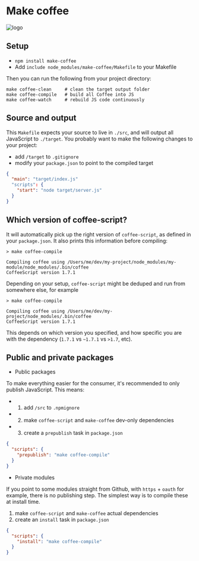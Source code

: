 # Make coffee

![logo](https://raw.github.com/TabDigital/make-coffee/master/logo.jpg)

## Setup

- `npm install make-coffee`
- Add `include node_modules/make-coffee/Makefile` to your Makefile

Then you can run the following from your project directory:

```
make coffee-clean     # clean the target output folder
make coffee-compile   # build all Coffee into JS
make coffee-watch     # rebuild JS code continuously
```

## Source and output

This `Makefile` expects your source to live in `./src`, and will output all JavaScript to `./target`.
You probably want to make the following changes to your project:

- add `/target` to `.gitignore`
- modify your `package.json` to point to the compiled target

```json
{
  "main": "target/index.js"
  "scripts": {
    "start": "node target/server.js"
  }
}
```

## Which version of coffee-script?

It will automatically pick up the right version of `coffee-script`, as defined in your `package.json`.
It also prints this information before compiling:

```
> make coffee-compile

Compiling coffee using /Users/me/dev/my-project/node_modules/my-module/node_modules/.bin/coffee
CoffeeScript version 1.7.1
```

Depending on your setup, `coffee-script` might be deduped and run from somewhere else, for example

```
> make coffee-compile

Compiling coffee using /Users/me/dev/my-project/node_modules/.bin/coffee
CoffeeScript version 1.7.1
```

This depends on which version you specified, and how specific you are with the dependency (`1.7.1` vs `~1.7.1` vs `>1.7`, etc).

## Public and private packages

- Public packages

To make everything easier for the consumer, it's recommended to only publish JavaScript.
This means:

- 1. add `/src` to `.npmignore`
- 2. make `coffee-script` and `make-coffee` dev-only dependencies
- 3. create a `prepublish` task in `package.json`

```json
{
  "scripts": {
    "prepublish": "make coffee-compile"
  }
}
```

- Private modules

If you point to some modules straight from Github, with `https` + `oauth` for example, there is no publishing step.
The simplest way is to compile these at install time.

1. make `coffee-script` and `make-coffee` actual dependencies
2. create an `install` task in `package.json`

```json
{
  "scripts": {
    "install": "make coffee-compile"
  }
}
```

